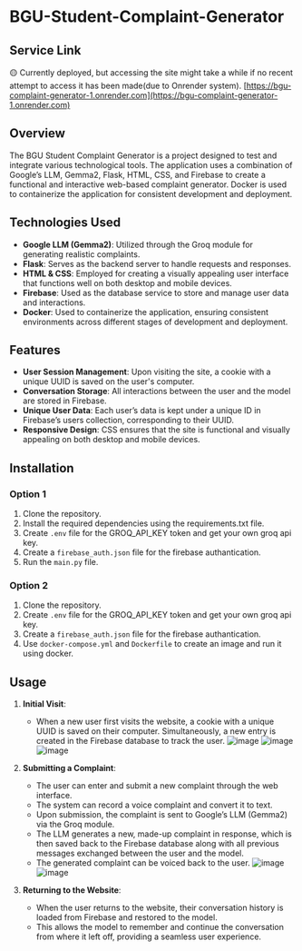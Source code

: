 # BGU-Student-Complaint-Generator
## Service Link
🟡 Currently deployed, but accessing the site might take a while if no recent attempt to access it has been made(due to Onrender system).
[https://bgu-complaint-generator-1.onrender.com](https://bgu-complaint-generator-1.onrender.com)

## Overview 

The BGU Student Complaint Generator is a project designed to test and integrate various technological tools. The application uses a combination of Google’s LLM, Gemma2, Flask, HTML, CSS, and Firebase to create a functional and interactive web-based complaint generator. Docker is used to containerize the application for consistent development and deployment.


## Technologies Used
- **Google LLM (Gemma2)**: Utilized through the Groq module for generating realistic complaints.
- **Flask**: Serves as the backend server to handle requests and responses.
- **HTML & CSS**: Employed for creating a visually appealing user interface that functions well on both desktop and mobile devices.
- **Firebase**: Used as the database service to store and manage user data and interactions.
- **Docker**: Used to containerize the application, ensuring consistent environments across different stages of development and deployment.

## Features
- **User Session Management**: Upon visiting the site, a cookie with a unique UUID is saved on the user's computer.
- **Conversation Storage**: All interactions between the user and the model are stored in Firebase.
- **Unique User Data**: Each user’s data is kept under a unique ID in Firebase’s users collection, corresponding to their UUID.
- **Responsive Design**: CSS ensures that the site is functional and visually appealing on both desktop and mobile devices.

## Installation 
### Option 1
1. Clone the repository.
2. Install the required dependencies using the requirements.txt file.
3. Create `.env` file for the GROQ_API_KEY token and get your own groq api key.
4. Create a `firebase_auth.json` file for the firebase authantication.
5. Run the `main.py` file.
### Option 2 
1. Clone the repository.
2. Create `.env` file for the GROQ_API_KEY token and get your own groq api key.
3. Create a `firebase_auth.json` file for the firebase authantication.
4. Use `docker-compose.yml` and `Dockerfile` to create an image and run it using docker.

 
## Usage

1. **Initial Visit**:
   - When a new user first visits the website, a cookie with a unique UUID is saved on their computer. Simultaneously, a new entry is created in the Firebase database to track the user.
   ![image](https://github.com/user-attachments/assets/4799086e-5fe3-47ba-a6ea-58f8897499d5)
   ![image](https://github.com/user-attachments/assets/72fd42da-ea76-4104-a4ac-96df193be4fb)
   ![image](https://github.com/user-attachments/assets/1df05d36-a8c2-4f0e-b8da-0973623dc098)


   

2. **Submitting a Complaint**:
   - The user can enter and submit a new complaint through the web interface.
   - The system can record a voice complaint and convert it to text.
   - Upon submission, the complaint is sent to Google’s LLM (Gemma2) via the Groq module.
   - The LLM generates a new, made-up complaint in response, which is then saved back to the Firebase database along with all previous messages exchanged between the user and the model.
   - The generated complaint can be voiced back to the user.
![image](https://github.com/user-attachments/assets/b16704f7-f513-4391-9fab-0440820d6edc)
![image](https://github.com/user-attachments/assets/425fa103-66e6-459e-9215-3badfc4bc6ab)



3. **Returning to the Website**:
   - When the user returns to the website, their conversation history is loaded from Firebase and restored to the model.
   - This allows the model to remember and continue the conversation from where it left off, providing a seamless user experience.








